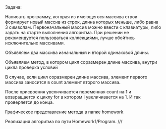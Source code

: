 Задача:

Написать программу, которая из имеющегося массива строк формирует новый массив из строк, длина которых меньше, либо равна 3 символам. Первоначальный массив можно ввести с клавиатуры, либо задать на старте выполнения алгоритма. При решении не рекомендуется пользоваться коллекциями, лучше обойтись исключительно массивами.

Объявляем два массива изначальный и второй одинаковой длины.

Объявляем метод, в котором цикл соразмерен длине массива, внутри цикла проверка условий

В случае, если цикл соразмерен длине массива, элемент первого массива заносится в count элемент второго массива. 

После присвоения увеличивается переменная count на 1 и возвращается к циклу for в котором i увеличивается на 1. И так проверяется до конца.

Графическое представление метода в папке homework

Реализация алгоритма по пути Homework1/Program.
///